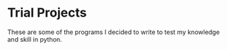 # Trial Projects

These are some of the programs I decided to write to test my knowledge and skill in python.
